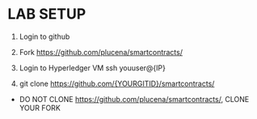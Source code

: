 LAB SETUP
=================

1. Login to github

2. Fork https://github.com/plucena/smartcontracts/

3. Login to Hyperledger VM
   ssh youuser@{IP}

4. git clone https://github.com/{YOURGITID}/smartcontracts/

* DO NOT CLONE https://github.com/plucena/smartcontracts/, CLONE YOUR FORK




